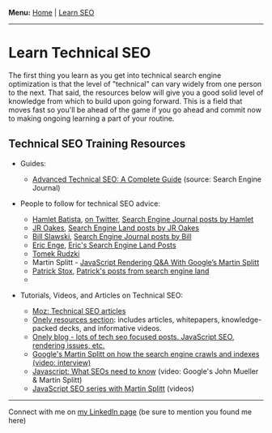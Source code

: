 <b>Menu:</b> <a href="/">Home</a> | <a href="learn-seo">Learn SEO</a>
<hr>

# Learn Technical SEO

The first thing you learn as you get into technical search engine optimization is that the level of "technical" can vary widely from one person to the next. That said, the resources below will give you a good solid level of knowledge from which to build upon going forward. This is a field that moves fast so you'll be ahead of the game if you go ahead and commit now to making ongoing learning a part of your routine. 

## Technical SEO Training Resources


* Guides:

    - <a href="https://www.searchenginejournal.com/technical-seo/">Advanced Technical SEO: A Complete Guide</a> (source: Search Engine Journal)


* People to follow for technical SEO advice:
    - <a href="https://g.co/kgs/PJznys">Hamlet Batista</a>, <a href="https://twitter.com/hamletbatista">on Twitter</a>, <a href="https://www.searchenginejournal.com/author/hamlet-batista/">Search Engine Journal posts by Hamlet</a>
    - <a href="https://github.com/jroakes?tab=repositories">JR Oakes</a>, <a href="https://searchengineland.com/author/jr-oakes">Search Engine Land posts by JR Oakes</a>
    - <a href="https://www.linkedin.com/in/slawski/">Bill Slawski</a>, <a href="https://www.searchenginejournal.com/author/bill-slawski/">Search Engine Journal posts by Bill</a>
    - <a href="https://www.youtube.com/user/stonetemplecons">Eric Enge</a>, <a href="https://searchengineland.com/author/eric-enge">Eric's Search Engine Land Posts</a>
    - <a href="https://twitter.com/TomekRudzki">Tomek Rudzki</a> 
    - Martin Splitt - <a href="https://www.botify.com/blog/martin-splitt-javascript-rendering">JavaScript Rendering Q&A With Google’s Martin Splitt</a>
    - <a href="https://twitter.com/patrickstox">Patrick Stox</a>, <a href="https://searchengineland.com/author/patrick-stox">Patrick's posts from search engine land</a>
    - 


* Tutorials, Videos, and Articles on Technical SEO:
    - <a href="https://moz.com/blog/category/technical-seo">Moz: Technical SEO articles</a>
    - <a href="https://www.onely.com/resources/">Onely resources section</a>: includes articles, whitepapers, knowledge-packed decks, and informative videos.
    - <a href="https://www.onely.com/blog/">Onely blog - lots of tech seo focused posts. JavaScript SEO, rendering issues, etc.
    - <a href="https://youtu.be/7J-8Y529-WE">Google's Martin Splitt on how the search engine crawls and indexes (video: interview)
    - <a href="https://youtu.be/GdCBkX5mm2U">Javascript: What SEOs need to know</a> (video: Google's John Mueller & Martin Splitt)
    - <a href="https://www.youtube.com/playlist?list=PLKoqnv2vTMUPOalM1zuWDP9OQl851WMM9">JavaScript SEO series with Martin Splitt</a> (videos)

<hr>
Connect with me on <a href="https://www.linkedin.com/in/joshhinds">my LinkedIn page</a> (be sure to mention you found me here)
